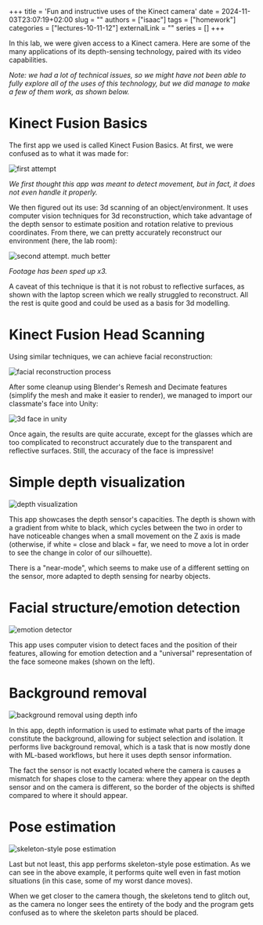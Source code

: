 +++
title = 'Fun and instructive uses of the Kinect camera'
date = 2024-11-03T23:07:19+02:00
slug = ""
authors = ["isaac"]
tags = ["homework"]
categories = ["lectures-10-11-12"]
externalLink = ""
series = []
+++

In this lab, we were given access to a Kinect camera. Here are some of the many applications of its depth-sensing technology, paired with its video capabilities.

_Note: we had a lot of technical issues, so we might have not been able to fully explore all of the uses of this technology, but we did manage to make a few of them work, as shown below._

# Kinect Fusion Basics

The first app we used is called Kinect Fusion Basics. At first, we were confused as to what it was made for:

![first attempt](images/fusion-beginnings.gif)

_We first thought this app was meant to detect movement, but in fact, it does not even handle it properly._

We then figured out its use: 3d scanning of an object/environment. It uses computer vision techniques for 3d reconstruction, which take advantage of the depth sensor to estimate position and rotation relative to previous coordinates. From there, we can pretty accurately reconstruct our environment (here, the lab room):

![second attempt. much better](images/fusion.gif)

_Footage has been sped up x3._

A caveat of this technique is that it is not robust to reflective surfaces, as shown with the laptop screen which we really struggled to reconstruct. All the rest is quite good and could be used as a basis for 3d modelling.

# Kinect Fusion Head Scanning

Using similar techniques, we can achieve facial reconstruction:

![facial reconstruction process](images/head.png)

After some cleanup using Blender's Remesh and Decimate features (simplify the mesh and make it easier to render), we managed to import our classmate's face into Unity:

![3d face in unity](images/unity.png)

Once again, the results are quite accurate, except for the glasses which are too complicated to reconstruct accurately due to the transparent and reflective surfaces. Still, the accuracy of the face is impressive!

# Simple depth visualization

![depth visualization](images/depth.png)

This app showcases the depth sensor's capacities. The depth is shown with a gradient from white to black, which cycles between the two in order to have noticeable changes when a small movement on the Z axis is made (otherwise, if white = close and black = far, we need to move a lot in order to see the change in color of our silhouette).

There is a "near-mode", which seems to make use of a different setting on the sensor, more adapted to depth sensing for nearby objects. 

# Facial structure/emotion detection

![emotion detector](images/facial-struct.png)

This app uses computer vision to detect faces and the position of their features, allowing for emotion detection and a "universal" representation of the face someone makes (shown on the left).

# Background removal

![background removal using depth info](images/bkgr.png)

In this app, depth information is used to estimate what parts of the image constitute the background, allowing for subject selection and isolation. It performs live background removal, which is a task that is now mostly done with ML-based workflows, but here it uses depth sensor information.

The fact the sensor is not exactly located where the camera is causes a mismatch for shapes close to the camera: where they appear on the depth sensor and on the camera is different, so the border of the objects is shifted compared to where it should appear. 

# Pose estimation

![skeleton-style pose estimation](images/dance.gif)

Last but not least, this app performs skeleton-style pose estimation. As we can see in the above example, it performs quite well even in fast motion situations (in this case, some of my worst dance moves). 

When we get closer to the camera though, the skeletons tend to glitch out, as the camera no longer sees the entirety of the body and the program gets confused as to where the skeleton parts should be placed. 